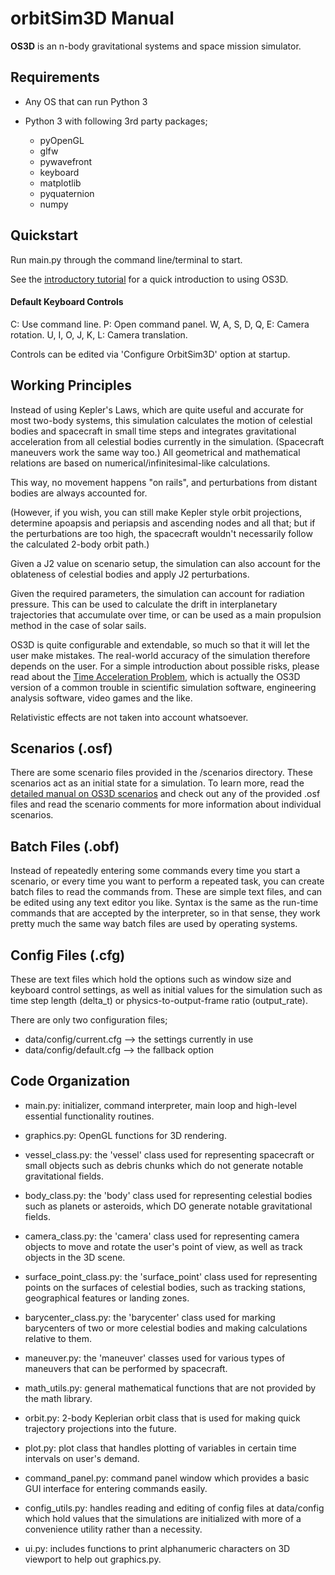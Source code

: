 # orbitSim3D Manual

**OS3D** is an n-body gravitational systems and space mission simulator.

## Requirements

- Any OS that can run Python 3

- Python 3 with following 3rd party packages;
  - pyOpenGL
  - glfw
  - pywavefront
  - keyboard
  - matplotlib
  - pyquaternion
  - numpy

## Quickstart

Run main.py through the command line/terminal to start.

See the [introductory tutorial](http://github.com/arda-guler/orbitSim3D/blob/master/docs/tutorial.md "introductory tutorial") for a quick introduction to using OS3D.

#### Default Keyboard Controls
C: Use command line.
P: Open command panel.
W, A, S, D, Q, E: Camera rotation.
U, I, O, J, K, L: Camera translation.

Controls can be edited via 'Configure OrbitSim3D' option at startup.

## Working Principles

Instead of using Kepler's Laws, which are quite useful and accurate for most two-body systems, this simulation calculates the motion of celestial bodies and spacecraft in small time steps and integrates gravitational acceleration from all celestial bodies currently in the simulation. (Spacecraft maneuvers work the same way too.) All geometrical and mathematical relations are based on numerical/infinitesimal-like calculations.

This way, no movement happens "on rails", and perturbations from distant bodies are always accounted for.

(However, if you wish, you can still make Kepler style orbit projections, determine apoapsis and periapsis and ascending nodes and all that; but if the perturbations are too high, the spacecraft wouldn't necessarily follow the calculated 2-body orbit path.)

Given a J2 value on scenario setup, the simulation can also account for the oblateness of celestial bodies and apply J2 perturbations.

Given the required parameters, the simulation can account for radiation pressure. This can be used to calculate the drift in interplanetary trajectories that accumulate over time, or can be used as a main propulsion method in the case of solar sails.

OS3D is quite configurable and extendable, so much so that it will let the user make mistakes. The real-world accuracy of the simulation therefore depends on the user. For a simple introduction about possible risks, please read about the [Time Acceleration Problem](https://github.com/arda-guler/orbitSim3D/blob/master/docs/time_accel_problem.md "Time Acceleration Problem"), which is actually the OS3D version of a common trouble in scientific simulation software, engineering analysis software, video games and the like.

Relativistic effects are not taken into account whatsoever.

## Scenarios (.osf)

There are some scenario files provided in the /scenarios directory. These scenarios act as an initial state for a simulation. To learn more, read the [detailed manual on OS3D scenarios](https://github.com/arda-guler/orbitSim3D/blob/master/docs/MANUAL_SCENARIOS.md "detailed manual on OS3D scenarios") and check out any of the provided .osf files and read the scenario comments for more information about individual scenarios.

## Batch Files (.obf)

Instead of repeatedly entering some commands every time you start a scenario, or every time you want to perform a repeated task, you can create batch files to read the commands from. These are simple text files, and can be edited using any text editor you like. Syntax is the same as the run-time commands that are accepted by the interpreter, so in that sense, they work pretty much the same way batch files are used by operating systems.

## Config Files (.cfg)

These are text files which hold the options such as window size and keyboard control settings, as well as initial values for the simulation such as time step length (delta_t) or physics-to-output-frame ratio (output_rate).

There are only two configuration files;

 - data/config/current.cfg --> the settings currently in use
 - data/config/default.cfg --> the fallback option

## Code Organization

- main.py: initializer, command interpreter, main loop and high-level essential functionality routines.

- graphics.py: OpenGL functions for 3D rendering.

- vessel_class.py: the 'vessel' class used for representing spacecraft or small objects such as debris chunks which do not generate notable gravitational fields.

- body_class.py: the 'body' class used for representing celestial bodies such as planets or asteroids, which DO generate notable gravitational fields.

- camera_class.py: the 'camera' class used for  representing camera objects to move and rotate the user's point of view, as well as track objects in the 3D scene.

- surface_point_class.py: the 'surface_point' class used for representing points on the surfaces of celestial bodies, such as tracking stations, geographical features or landing zones.

- barycenter_class.py: the 'barycenter' class used for marking barycenters of two or more celestial bodies and making calculations relative to them.

- maneuver.py: the 'maneuver' classes used for various types of maneuvers that can be performed by spacecraft.

- math_utils.py: general mathematical functions  that are not provided by the math library.

- orbit.py: 2-body Keplerian orbit class that is used for making quick trajectory projections into the future.

- plot.py: plot class that handles plotting of variables in certain time intervals on user's demand.

- command_panel.py: command panel window which provides a basic GUI interface for entering commands easily.

- config_utils.py: handles reading and editing of config files at data/config which hold values that the simulations are initialized with more of a convenience utility rather than a necessity.

- ui.py: includes functions to print alphanumeric characters on 3D viewport to help out graphics.py.
